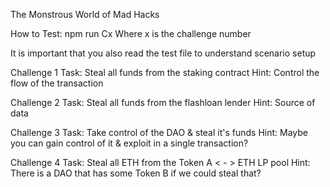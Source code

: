 The Monstrous World of Mad Hacks

How to Test:
npm run Cx
Where x is the challenge number

It is important that you also read the test file to understand scenario setup

Challenge 1
Task: Steal all funds from the staking contract
Hint: Control the flow of the transaction

Challenge 2
Task: Steal all funds from the flashloan lender
Hint: Source of data

Challenge 3
Task: Take control of the DAO & steal it's funds
Hint: Maybe you can gain control of it & exploit in a single transaction?

Challenge 4 
Task: Steal all ETH from the Token A < - > ETH LP pool
Hint: There is a DAO  that has some Token B if we could steal that?


